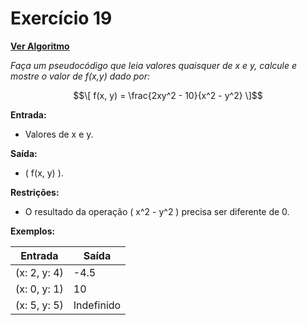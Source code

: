 # Exercício 19

[**Ver Algoritmo**](Algoritmo19.md)

*Faça um pseudocódigo que leia valores quaisquer de x e y, calcule e mostre o valor de f(x,y) dado por:*

$$\[ f(x, y) = \frac{2xy^2 - 10}{x^2 - y^2} \]$$

**Entrada:**
- Valores de x e y.

**Saída:**
- \( f(x, y) \).

**Restrições:**
- O resultado da operação \( x^2 - y^2 \) precisa ser diferente de 0.



**Exemplos:**

| Entrada        | Saída               |
| ---------------| ------------------- |
| \(x: 2, y: 4\) | -4.5                |
| \(x: 0, y: 1\) | 10          |
| \(x: 5, y: 5\) | Indefinido          |
